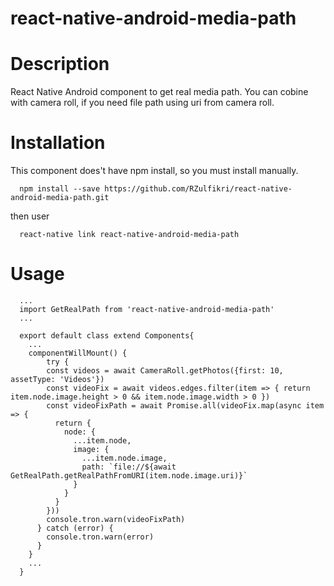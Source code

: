 # react-native-android-media-path

# Description
React Native Android component to get real media path. You can cobine with camera roll, if you need file path using uri from camera roll.

# Installation
This component does't have npm install, so you must install manually.
```
  npm install --save https://github.com/RZulfikri/react-native-android-media-path.git
```
then user 
```
  react-native link react-native-android-media-path
```

# Usage
```
  ...
  import GetRealPath from 'react-native-android-media-path'
  ...
  
  export default class extend Components{
    ...
    componentWillMount() {
        try {
        const videos = await CameraRoll.getPhotos({first: 10, assetType: 'Videos'})
        const videoFix = await videos.edges.filter(item => { return item.node.image.height > 0 && item.node.image.width > 0 })
        const videoFixPath = await Promise.all(videoFix.map(async item => {
          return {
            node: {
              ...item.node,
              image: {
                ...item.node.image,
                path: `file://${await GetRealPath.getRealPathFromURI(item.node.image.uri)}`
              }
            }
          }
        }))
        console.tron.warn(videoFixPath)
      } catch (error) {
        console.tron.warn(error)
      }
    }
    ...
  }
```
